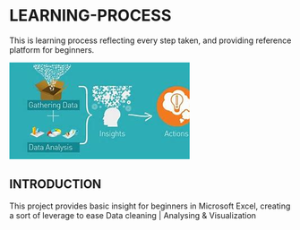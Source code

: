 # LEARNING-PROCESS
This is learning process reflecting every step taken, and providing reference platform for beginners.

![](OIP.jpeg)

## INTRODUCTION

This project provides basic insight for beginners in Microsoft Excel, creating a sort of leverage to ease Data cleaning | Analysing & Visualization
